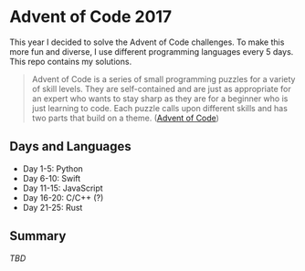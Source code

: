 # Advent of Code 2017

This year I decided to solve the Advent of Code challenges. To make this more fun and diverse, I use different programming languages every 5 days. This repo contains my solutions.

> Advent of Code is a series of small programming puzzles for a variety of skill levels. They are self-contained and are just as appropriate for an expert who wants to stay sharp as they are for a beginner who is just learning to code. Each puzzle calls upon different skills and has two parts that build on a theme. ([Advent of Code](http://adventofcode.com))

## Days and Languages
* Day 1-5: Python
* Day 6-10: Swift
* Day 11-15: JavaScript
* Day 16-20: C/C++ (?)
* Day 21-25: Rust

## Summary
_TBD_
